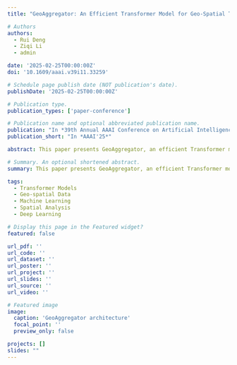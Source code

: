 ```yaml
---
title: "GeoAggregator: An Efficient Transformer Model for Geo-Spatial Tabular Data (2025)"

# Authors
authors:
  - Rui Deng
  - Ziqi Li
  - admin

date: '2025-02-25T00:00:00Z'
doi: '10.1609/aaai.v39i11.33259'

# Schedule page publish date (NOT publication's date).
publishDate: '2025-02-25T00:00:00Z'

# Publication type.
publication_types: ['paper-conference']

# Publication name and optional abbreviated publication name.
publication: "In *39th Annual AAAI Conference on Artificial Intelligence (AAAI'25)*"
publication_short: "In *AAAI'25*"

abstract: This paper presents GeoAggregator, an efficient Transformer model specifically designed for geo-spatial tabular data. The model addresses unique challenges in processing spatial data by incorporating geographic relationships and spatial dependencies. We demonstrate superior performance compared to existing methods on various geo-spatial prediction tasks, showing significant improvements in both accuracy and computational efficiency.

# Summary. An optional shortened abstract.
summary: This paper presents GeoAggregator, an efficient Transformer model specifically designed for geo-spatial tabular data.

tags:
  - Transformer Models
  - Geo-spatial Data
  - Machine Learning
  - Spatial Analysis
  - Deep Learning

# Display this page in the Featured widget?
featured: false

url_pdf: ''
url_code: ''
url_dataset: ''
url_poster: ''
url_project: ''
url_slides: ''
url_source: ''
url_video: ''

# Featured image
image:
  caption: 'GeoAggregator architecture'
  focal_point: ''
  preview_only: false

projects: []
slides: ""
---
```

